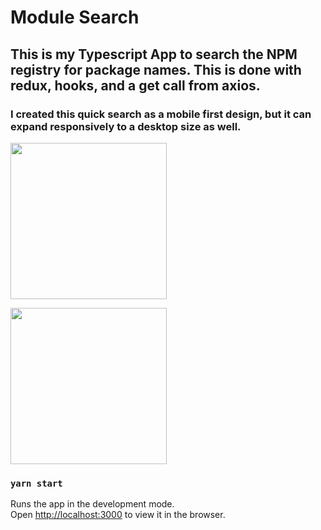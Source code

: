 # Module Search

## This is my Typescript App to search the NPM registry for package names. This is done with redux, hooks, and a get call from axios.

### I created this quick search as a mobile first design, but it can expand responsively to a desktop size as well.


<img src="https://github.com/lcdonaldson/ts-mod_search/blob/master/mod-search-mobile.jpg" height="250"></img>

<img src="https://github.com/lcdonaldson/ts-mod_search/blob/master/mod-search-desktop.jpg" height="250"></img>

### `yarn start`

Runs the app in the development mode.\
Open [http://localhost:3000](http://localhost:3000) to view it in the browser.


